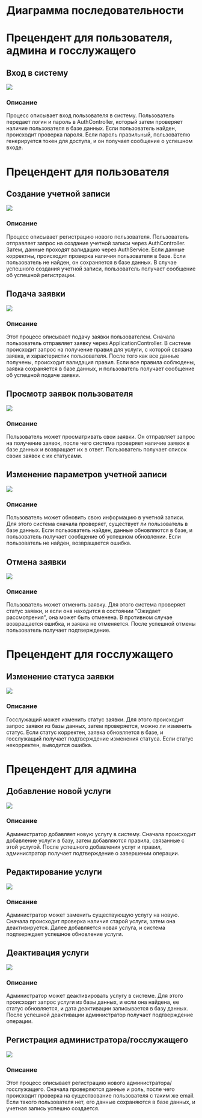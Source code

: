 # Диаграмма последовательности
# Прецендент для пользователя, админа и госслужащего
## Вход в систему
![](https://github.com/Marina200426/PIS-Belonogov-Chelokhsaeva/blob/main/Диаграмма%20последовательности/Вход_в_систему.png)
### Описание

Процесс описывает вход пользователя в систему. Пользователь передает логин и пароль в AuthController, который затем проверяет наличие пользователя в базе данных. Если пользователь найден, происходит проверка пароля. Если пароль правильный, пользователю генерируется токен для доступа, и он получает сообщение о успешном входе.

# Прецендент для пользователя
## Создание учетной записи
![](https://github.com/Marina200426/PIS-Belonogov-Chelokhsaeva/blob/main/Диаграмма%20последовательности/Создание_учетной_записи_пользователь.png)
### Описание

Процесс описывает регистрацию нового пользователя. Пользователь отправляет запрос на создание учетной записи через AuthController. Затем, данные проходят валидацию через AuthService. Если данные корректны, происходит проверка наличия пользователя в базе. Если пользователь не найден, он сохраняется в базе данных. В случае успешного создания учетной записи, пользователь получает сообщение об успешной регистрации.

## Подача заявки
![](https://github.com/Marina200426/PIS-Belonogov-Chelokhsaeva/blob/main/Диаграмма%20последовательности/Подача_заявки.png)
### Описание

Этот процесс описывает подачу заявки пользователем. Сначала пользователь отправляет заявку через ApplicationController. В системе происходит запрос на получение правил для услуги, с которой связана заявка, и характеристик пользователя. После того как все данные получены, происходит валидация правил. Если все правила соблюдены, заявка сохраняется в базе данных, и пользователь получает сообщение об успешной подаче заявки.

## Просмотр заявок пользователя
![](https://github.com/Marina200426/PIS-Belonogov-Chelokhsaeva/blob/main/Диаграмма%20последовательности/Просмотр_заявок_пользователя.png)
### Описание

Пользователь может просматривать свои заявки. Он отправляет запрос на получение заявок, после чего система проверяет наличие заявок в базе данных и возвращает их в ответ. Пользователь получает список своих заявок с их статусами.

## Изменение параметров учетной записи
![](https://github.com/Marina200426/PIS-Belonogov-Chelokhsaeva/blob/main/Диаграмма%20последовательности/Именение_параметров.png)
### Описание

Пользователь может обновить свою информацию в учетной записи. Для этого система сначала проверяет, существует ли пользователь в базе данных. Если пользователь найден, данные обновляются в базе, и пользователь получает сообщение об успешном обновлении. Если пользователь не найден, возвращается ошибка.

## Отмена заявки
![](https://github.com/Marina200426/PIS-Belonogov-Chelokhsaeva/blob/main/Диаграмма%20последовательности/Отмена_заявки.png)
### Описание

Пользователь может отменить заявку. Для этого система проверяет статус заявки, и если она находится в состоянии "Ожидает рассмотрения", она может быть отменена. В противном случае возвращается ошибка, и заявка не отменяется. После успешной отмены пользователь получает подтверждение.

# Прецендент для госслужащего

## Изменение статуса заявки
![](https://github.com/Marina200426/PIS-Belonogov-Chelokhsaeva/blob/main/Диаграмма%20последовательности/Изменение_статуса_заяки.png)
### Описание

Госслужащий может изменить статус заявки. Для этого происходит запрос заявки из базы данных, затем проверяется, можно ли изменить статус. Если статус корректен, заявка обновляется в базе, и госслужащий получает подтверждение изменения статуса. Если статус некорректен, выводится ошибка.

# Прецендент для админа

## Добавление новой услуги
![](https://github.com/Marina200426/PIS-Belonogov-Chelokhsaeva/blob/main/Диаграмма%20последовательности/Добавление_новой_услуги.png)
### Описание

Администратор добавляет новую услугу в систему. Сначала происходит добавление услуги в базу, затем добавляются правила, связанные с этой услугой. После успешного добавления услуг и правил, администратор получает подтверждение о завершении операции.

## Редактирование услуги
![](https://github.com/Marina200426/PIS-Belonogov-Chelokhsaeva/blob/main/Диаграмма%20последовательности/Редактирование_услуги.png)
### Описание

Администратор может заменить существующую услугу на новую. Сначала происходит проверка наличия старой услуги, затем она деактивируется. Далее добавляется новая услуга, и система подтверждает успешное обновление услуги.

## Деактивация услуги
![](https://github.com/Marina200426/PIS-Belonogov-Chelokhsaeva/blob/main/Диаграмма%20последовательности/Деактивация_услуги.png)
### Описание

Администратор может деактивировать услугу в системе. Для этого происходит запрос услуги из базы данных, и если она найдена, ее статус обновляется, и дата деактивации записывается в базу данных. После успешной деактивации администратор получает подтверждение операции.

## Регистрация администратора/госслужащего
![](https://github.com/Marina200426/PIS-Belonogov-Chelokhsaeva/blob/main/Диаграмма%20последовательности/Регистрация_админом.png)
### Описание

Этот процесс описывает регистрацию нового администратора/госслужащего. Сначала проверяются данные и роль, после чего происходит проверка на существование пользователя с таким же email. Если такого пользователя нет, его данные сохраняются в базе данных, и учетная запись успешно создается.